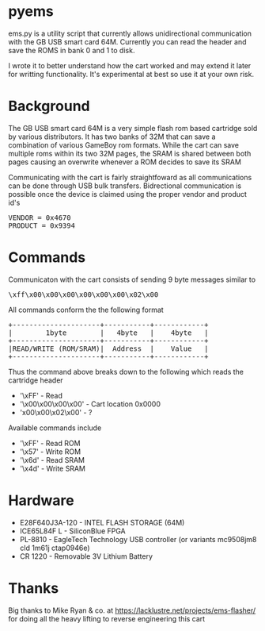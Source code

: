 pyems
=====
ems.py is a utility script that currently allows unidirectional communication
with the GB USB smart card 64M. Currently you can read the header and save the
ROMS in bank 0 and 1 to disk. 

I wrote it to better understand how the cart worked and may extend it later for
writting functionality. It's experimental at best so use it at your own risk.

Background
=====
The GB USB smart card 64M is a very simple flash rom based cartridge sold by
various distributors. It has two banks of 32M that can save a combination of
various GameBoy rom formats. While the cart can save multiple roms within its
two 32M pages, the SRAM is shared between both pages causing an overwrite
whenever a ROM decides to save its SRAM

Communicating with the cart is fairly straightfoward as all communications
can be done through USB bulk transfers. Bidrectional communication is possible
once the device is claimed using the proper vendor and product id's

<pre>
VENDOR = 0x4670
PRODUCT = 0x9394
</pre>

Commands
===
Communicaton with the cart consists of sending 9 byte messages similar to
<pre>
\xff\x00\x00\x00\x00\x00\x00\x02\x00
</pre>

All commands conform the the following format

<pre>
+---------------------+-----------+------------+
|        1byte        |   4byte   |    4byte   | 
+---------------------+-----------+------------+
|READ/WRITE (ROM/SRAM)|  Address  |    Value   |
+---------------------+-----------+------------+
</pre>

Thus the command above breaks down to the following which reads the cartridge header 

* '\xFF' - Read
* '\x00\x00\x00\x00' - Cart location 0x0000
* 'x00\x00\x02\x00' - ?

Available commands include
* '\xFF' - Read ROM
* '\x57' - Write ROM
* '\x6d' - Read SRAM
* '\x4d' - Write SRAM

Hardware
====
* E28F640J3A-120 - INTEL FLASH STORAGE (64M)
* ICE65L84F L - SiliconBlue FPGA
* PL-8810 - EagleTech Technology USB controller (or variants mc9508jm8 cld 1m61j ctap0946e)
* CR 1220 - Removable 3V Lithium Battery

Thanks
====
Big thanks to Mike Ryan & co. at https://lacklustre.net/projects/ems-flasher/ for 
doing all the heavy lifting to reverse engineering this cart

